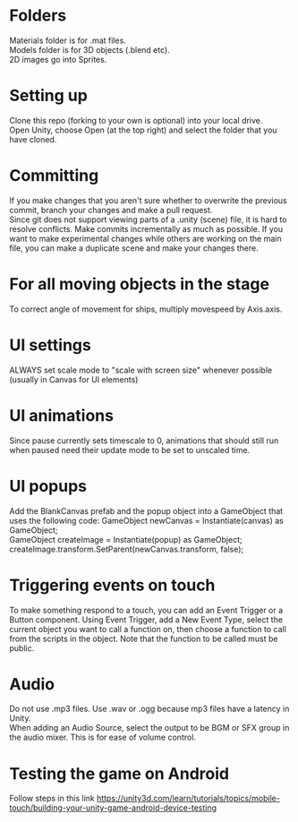 # Folders

Materials folder is for .mat files. <br>
Models folder is for 3D objects (.blend etc). <br>
2D images go into Sprites.

# Setting up

Clone this repo (forking to your own is optional) into your local drive. <br>
Open Unity, choose Open (at the top right) and select the folder that you have cloned.

# Committing

If you make changes that you aren't sure whether to overwrite the previous commit, branch your changes and make a pull request. <br>
Since git does not support viewing parts of a .unity (scene) file, it is hard to resolve conflicts. Make commits incrementally as much as possible. If you want to make experimental changes while others are working on the main file, you can make a duplicate scene and make your changes there.

# For all moving objects in the stage

To correct angle of movement for ships, multiply movespeed by Axis.axis.

# UI settings

ALWAYS set scale mode to "scale with screen size" whenever possible (usually in Canvas for UI elements)

# UI animations

Since pause currently sets timescale to 0, animations that should still run when paused need their update mode to be set to unscaled time.

# UI popups

Add the BlankCanvas prefab and the popup object into a GameObject that uses the following code:
GameObject newCanvas = Instantiate(canvas) as GameObject; <br>
GameObject createImage = Instantiate(popup) as GameObject; <br>
createImage.transform.SetParent(newCanvas.transform, false);

# Triggering events on touch

To make something respond to a touch, you can add an Event Trigger or a Button component. Using Event Trigger, add a New Event Type, select the current object you want to call a function on, then choose a function to call from the scripts in the object. Note that the function to be called must be public. <br>

# Audio

Do not use .mp3 files. Use .wav or .ogg because mp3 files have a latency in Unity. <br>
When adding an Audio Source, select the output to be BGM or SFX group in the audio mixer. This is for ease of volume control.

# Testing the game on Android

Follow steps in this link https://unity3d.com/learn/tutorials/topics/mobile-touch/building-your-unity-game-android-device-testing